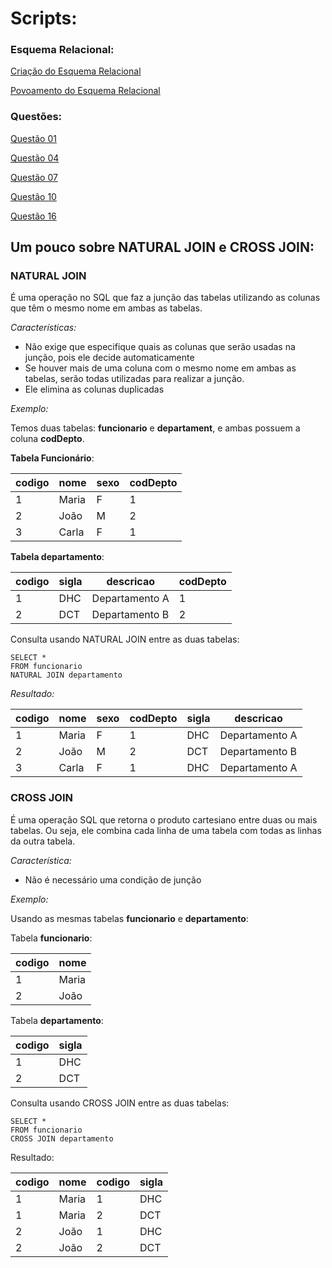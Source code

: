 # Scripts:

### Esquema Relacional:

[Criação do Esquema Relacional](/tarefas/t01/tarefa01-create.sql)

[Povoamento do Esquema Relacional](/tarefas/t01/tarefa01-inserts.sql)

### Questões:

[Questão 01](./tarefa01-q01.sql)

[Questão 04](./tarefa01-q04.sql)

[Questão 07](./tarefa01-q07.sql)

[Questão 10](./tarefa01-q10.sql)

[Questão 16](./tarefa01-q16.sql)

## Um pouco sobre NATURAL JOIN e CROSS JOIN:

### **NATURAL JOIN**
É uma operação no SQL que faz a junção das tabelas utilizando as colunas que têm o mesmo nome em ambas as tabelas.

*Características:*
- Não exige que especifique quais as colunas que serão usadas na junção, pois ele decide automaticamente
- Se houver mais de uma coluna com o mesmo nome em ambas as tabelas, serão todas utilizadas para realizar a junção.
- Ele elimina as colunas duplicadas 

*Exemplo:*

Temos duas tabelas: **funcionario** e **departament**, e ambas possuem a coluna **codDepto**.

**Tabela Funcionário**:

|codigo|nome|sexo|codDepto|
|---|---|---|---|
|1|Maria|F|1|
|2|João|M|2|
|3|Carla|F|1|

**Tabela departamento**:

| codigo | sigla | descricao      | codDepto |
| ------ | ----- | -------------- | -------- |
| 1      | DHC   | Departamento A | 1        |
| 2      | DCT   | Departamento B | 2        |

Consulta usando NATURAL JOIN entre as duas tabelas:

```
SELECT *
FROM funcionario
NATURAL JOIN departamento
```

*Resultado:*

|codigo|nome|sexo|codDepto|sigla|descricao|
|---|---|---|---|---|---|
|1|Maria|F|1|DHC|Departamento A|
|2|João|M|2|DCT|Departamento B|
|3|Carla|F|1|DHC|Departamento A|

### **CROSS JOIN** 
É uma operação SQL que retorna o produto cartesiano entre duas ou mais tabelas. Ou seja, ele combina cada linha de uma tabela com todas as linhas da outra tabela.

*Característica:*
- Não é necessário uma condição de junção

 *Exemplo:*

Usando as mesmas tabelas **funcionario** e **departamento**:

Tabela **funcionario**:

|codigo|nome|
|---|---|
|1|Maria|
|2|João|

Tabela **departamento**:

|codigo|sigla|
|---|---|
|1|DHC|
|2|DCT|

Consulta usando CROSS JOIN entre as duas tabelas:

```
SELECT *
FROM funcionario
CROSS JOIN departamento
```

Resultado:

|codigo|nome|codigo|sigla|
|---|---|---|---|
|1|Maria|1|DHC|
|1|Maria|2|DCT|
|2|João|1|DHC|
|2|João|2|DCT|
